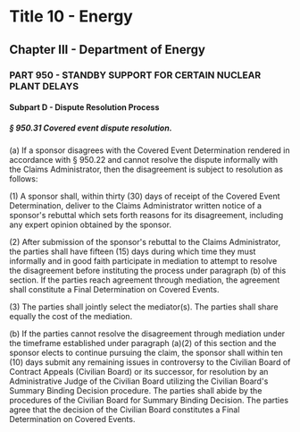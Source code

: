 
# Title 10 - Energy
## Chapter III - Department of Energy
### PART 950 - STANDBY SUPPORT FOR CERTAIN NUCLEAR PLANT DELAYS
#### Subpart D - Dispute Resolution Process
##### § 950.31 Covered event dispute resolution.

(a) If a sponsor disagrees with the Covered Event Determination rendered in accordance with § 950.22 and cannot resolve the dispute informally with the Claims Administrator, then the disagreement is subject to resolution as follows:

(1) A sponsor shall, within thirty (30) days of receipt of the Covered Event Determination, deliver to the Claims Administrator written notice of a sponsor's rebuttal which sets forth reasons for its disagreement, including any expert opinion obtained by the sponsor.

(2) After submission of the sponsor's rebuttal to the Claims Administrator, the parties shall have fifteen (15) days during which time they must informally and in good faith participate in mediation to attempt to resolve the disagreement before instituting the process under paragraph (b) of this section. If the parties reach agreement through mediation, the agreement shall constitute a Final Determination on Covered Events.

(3) The parties shall jointly select the mediator(s). The parties shall share equally the cost of the mediation.

(b) If the parties cannot resolve the disagreement through mediation under the timeframe established under paragraph (a)(2) of this section and the sponsor elects to continue pursuing the claim, the sponsor shall within ten (10) days submit any remaining issues in controversy to the Civilian Board of Contract Appeals (Civilian Board) or its successor, for resolution by an Administrative Judge of the Civilian Board utilizing the Civilian Board's Summary Binding Decision procedure. The parties shall abide by the procedures of the Civilian Board for Summary Binding Decision. The parties agree that the decision of the Civilian Board constitutes a Final Determination on Covered Events.
